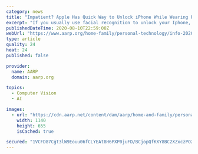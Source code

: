 ```yaml
---
category: news
title: "Impatient? Apple Has Quick Way to Unlock iPhone While Wearing Face Mask"
excerpt: "If you usually use facial recognition to unlock your Iphone, Apple has created a shortcut to allow for easier access while wearing a face mask."
publishedDateTime: 2020-08-10T22:59:00Z
webUrl: "https://www.aarp.org/home-family/personal-technology/info-2020/unlock-iphone-face-mask.html"
type: article
quality: 24
heat: 24
published: false

provider:
  name: AARP
  domain: aarp.org

topics:
  - Computer Vision
  - AI

images:
  - url: "https://cdn.aarp.net/content/dam/aarp/home-and-family/personal-technology/2020/08/1140-subway-phone.imgcache.reve3e2afdfc6147153039fc570efa4d99a.jpg"
    width: 1140
    height: 655
    isCached: true

secured: "1VCFD87Cgt3lW9Eouu06fCLYEAt8H6PXP0juFD/BCjopQfKXY8BC2XZxczPO2VtxxHjeqRcuJNJEZE7NrDcNv6J1Hgsx+D1PDAz6dG79XNlmAw5D9RlxuQqVJU4ta6JrfaxitkrbgLJBPHm46a3TMk3rkopLqXsVMOlDXQ5+r4los7/7jRqcvN2ziRzihAPkoHNiFzykuCkPGFs7+Fj/uACrEcI40yr1u2fCYkaqT2DOicma8VSuzxnS34waxufvrjKgE4tkIdLyHjmJMdzO8ou4vxNT6GK0wC9dPTLl168n2iIT1Wd17IL4J8aIjwlAwoiR4Dtt292kIP0C/IVOmA==;Qvp+MbXWBU2EIVjWdGOhwA=="
---
```


